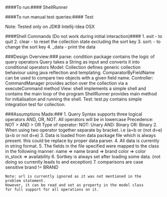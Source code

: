 ####To run:####
    ShellRunner

####To run manual test queries:####
    Test

Note: Tested only on JDK8 Intellij-Idea OSX

####Shell Commands (Do not work during initial interaction)####
    1. exit - to quit
    2. clear - to reset the collection state excluding the sort key
    3. sort:<key> - to change the sort key
    4. _data - print the data

###Design Overview:###
    parse:
        condition package contains the logic of query operators
        Query takes a String as input and converts it into conditional 
        operators
    Model:
        Collection defines generic collection behaviour using java reflection
        and templating.
        ComparatorByFieldName can be used to compare two objects 
        with a given field name.
    Controller:
        CommandManager provides action over the collection via a executeCommand method
    View:
        shell implements a simple shell and contains the main loop of
        the program
        ShellRunner provides main method for initialisation and running the shell.
    Test:
        test.py contains simple integration test for collection.


###Assumptions Made:###
    1. Query Syntax supports three logical operators AND, OR, NOT.
       All operators will be in lowercase
        Precedence:
            NOT > AND > OR
        Type of operator:
            NOT: Unary
            AND: Binary
            OR: Binary
    2. When using two operator together separate by bracket.
        i.e (a=b or (not d=e) (a=b or not d=e)
    3. Data is loaded from data package file which is always present.
    this could be replace by proper data parser.
    4. All data is currently in string format.
    5. The fields in the file specified were mapped to the class in the
    following manner:
        name => name
        brand => brand
        color => color
        in_stock => availability
    6. Sortkey is always set after loading some data. 
    (not doing so currently leads to and exception)
    7. comparisons are case sensitive brand != BRAND

    Note: url is currently ignored as it was not mentioned in the
    problem statement.
    However, it can be read and set as property in the model class
    for full support for all operations on it.
